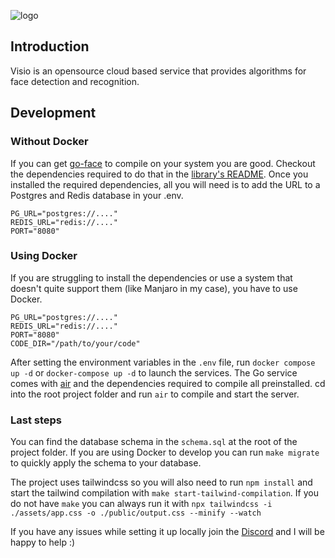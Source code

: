 ![logo](https://github.com/TheWisePigeon/visio/assets/95161388/de1bc44d-d238-4742-903e-c744c9931d5c)

## Introduction
Visio is an opensource cloud based service that provides algorithms for face detection and recognition. 

## Development

### Without Docker
If you can get [go-face](https://github.com/Kagami/go-face) to compile on your system you are good. Checkout the dependencies required to do that 
in the [library's README](https://github.com/Kagami/go-face#requirements).
Once you installed the required dependencies, all you will need is to add the URL to a Postgres and Redis database in your .env.

```
PG_URL="postgres://...."
REDIS_URL="redis://...."
PORT="8080"
```

### Using Docker
If you are struggling to install the dependencies or use a system that doesn't quite support them (like Manjaro in my case), you have to use Docker.

```
PG_URL="postgres://...."
REDIS_URL="redis://...."
PORT="8080"
CODE_DIR="/path/to/your/code"
```

After setting the environment variables in the `.env` file, run `docker compose up -d` or `docker-compose up -d` to launch the services. The Go service comes
with [air](https://github.com/cosmtrek/air) and the dependencies required to compile all preinstalled. cd into the root project folder and run `air` to compile and 
start the server.

### Last steps
You can find the database schema in the `schema.sql` at the root of the project folder. If you are using Docker to develop you can run `make migrate` to quickly
apply the schema to your database.

The project uses tailwindcss so you will also need to run `npm install` and start the tailwind compilation with `make start-tailwind-compilation`.
If you do not have `make` you can always run it with `npx tailwindcss -i ./assets/app.css -o ./public/output.css --minify --watch`

If you have any issues while setting it up locally join the [Discord](https://discord.gg/9vDumSjK3F) and I will be happy to help :)

